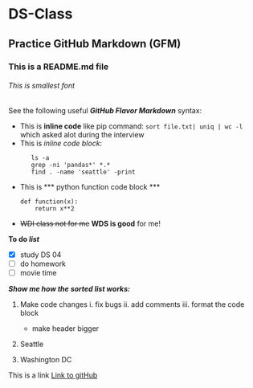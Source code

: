 # DS-Class
## Practice GitHub Markdown (GFM)
### This is a README.md file
###### This is smallest font

See the following useful **_GitHub Flavor Markdown_** syntax:
- This is **inline code** like pip command: `sort file.txt| uniq | wc -l` which asked alot during the interview
- This is *inline code block*:
    ```
       ls -a
       grep -ni 'pandas*' *.*
       find . -name 'seattle' -print
    ```
- This is *** python function code block ***
    ``` 
    def function(x):
        return x**2    
    ```
- ~~WDI class not for me~~ __WDS is good__ for me!

**To do _list_**
* [x] study DS 04
* [ ] do homework
* [ ] movie time

__*Show me how the sorted list works:*__
1. Make code changes
  i. fix bugs
  ii. add comments
  iii. format the code block
    * make header bigger
    
2. Seattle
3. Washington DC

This is a link [Link to gitHub](http://gitbub.com)
